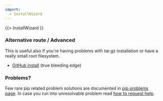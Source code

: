 ```yaml
---
import:
  - InstallWizard
---
```

{{> InstallWizard }}


### Alternative route / Advanced
This is useful also if you're having problems with tar.gz installation or have a really small root filesystem.

 * [GitHub install](/GitHubInstall) (true bleeding edge)

### Problems?
Few rare pip related problem solutions are documented in [pip problems page](/PipProblems).
In case you run into unresolvable problem read [how to request help](/NeedHelp).